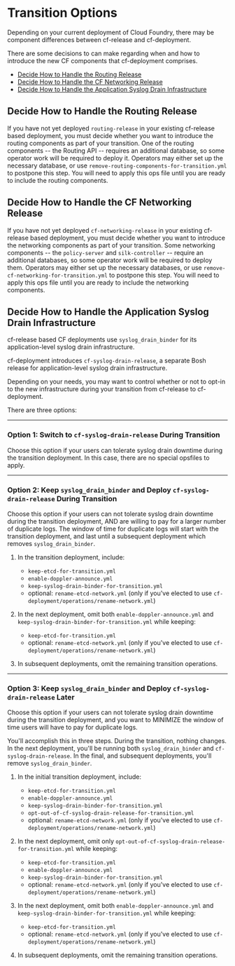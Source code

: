 # Transition Options

Depending on your
current deployment of Cloud Foundry,
there may be component differences
between cf-release and cf-deployment.

There are some decisions to can make
regarding when and how to introduce
the new CF components that cf-deployment
comprises.

- [Decide How to Handle the Routing Release](#routing-release)
- [Decide How to Handle the CF Networking Release](#cf-networking-release)
- [Decide How to Handle the Application Syslog Drain Infrastructure](#syslog-drain)

## <a id="routing-release"></a> Decide How to Handle the Routing Release

If you have not yet deployed `routing-release`
in your existing cf-release based deployment,
you must decide
whether you want to introduce the
routing components
as part of your transition.
One of the routing components
-- the Routing API --
requires an additional database,
so some operator work will be required to deploy it.
Operators may either set up the necessary database,
or use `remove-routing-components-for-transition.yml`
to postpone this step.
You will need to apply
this ops file until
you are ready to include
the routing components.

## <a id="cf-networking-release"></a> Decide How to Handle the CF Networking Release

If you have not yet deployed `cf-networking-release`
in your existing cf-release based deployment,
you must decide
whether you want to introduce the
networking components
as part of your transition.
Some networking components
-- the `policy-server` and `silk-controller` --
require an additional databases,
so some operator work will be required to deploy them.
Operators may either set up the necessary databases,
or use `remove-cf-networking-for-transition.yml`
to postpone this step.
You will need to apply
this ops file until
you are ready to include
the networking components.

## <a id="syslog-drain"></a> Decide How to Handle the Application Syslog Drain Infrastructure

cf-release based CF deployments
use `syslog_drain_binder`
for its application-level
syslog drain infrastructure.

cf-deployment introduces
`cf-syslog-drain-release`,
a separate Bosh release
for application-level 
syslog drain infrastructure.

Depending on your needs,
you may want to control
whether or not to opt-in
to the new infrastructure
during your transition
from cf-release to cf-deployment.

There are three options:

---
### Option 1: Switch to `cf-syslog-drain-release` During Transition

Choose this option if
your users can tolerate
syslog drain downtime
during the transition deployment.
In this case,
there are no
special opsfiles
to apply.

---
### Option 2: Keep `syslog_drain_binder` and Deploy `cf-syslog-drain-release` During Transition

Choose this option if
your users can not tolerate
syslog drain downtime
during the transition deployment,
AND are willing
to pay for
a larger number
of duplicate logs.
The window of time
for duplicate logs
will start with
the transition deployment,
and last until
a subsequent deployment
which removes `syslog_drain_binder`.

1. In the transition deployment, include:
    - `keep-etcd-for-transition.yml`
    - `enable-doppler-announce.yml`
    - `keep-syslog-drain-binder-for-transition.yml`
    - optional: `rename-etcd-network.yml`
      (only if you've elected to use `cf-deployment/operations/rename-network.yml`)

1. In the next deployment,
omit both `enable-doppler-announce.yml` and
`keep-syslog-drain-binder-for-transition.yml` while keeping:
    - `keep-etcd-for-transition.yml`
    - optional: `rename-etcd-network.yml`
      (only if you've elected to use `cf-deployment/operations/rename-network.yml`)

1. In subsequent deployments,
omit the remaining transition operations.

---
### Option 3: Keep `syslog_drain_binder` and Deploy `cf-syslog-drain-release` Later

Choose this option if
your users can not tolerate
syslog drain downtime
during the transition deployment,
and you want to MINIMIZE
the window of time
users will have to pay
for duplicate logs.

You'll accomplish this
in three steps.
During the transition, nothing changes.
In the next deployment,
you'll be running both
`syslog_drain_binder` and `cf-syslog-drain-release`.
In the final, and subsequent deployments,
you'll remove `syslog_drain_binder`.

1. In the initial transition deployment, include:
    - `keep-etcd-for-transition.yml`
    - `enable-doppler-announce.yml`
    - `keep-syslog-drain-binder-for-transition.yml`
    - `opt-out-of-cf-syslog-drain-release-for-transition.yml`
    - optional: `rename-etcd-network.yml`
      (only if you've elected to use `cf-deployment/operations/rename-network.yml`)

1. In the next deployment,
omit only `opt-out-of-cf-syslog-drain-release-for-transition.yml` while keeping:
    - `keep-etcd-for-transition.yml`
    - `enable-doppler-announce.yml`
    - `keep-syslog-drain-binder-for-transition.yml`
    - optional: `rename-etcd-network.yml`
      (only if you've elected to use `cf-deployment/operations/rename-network.yml`)

1. In the next deployment,
omit both `enable-doppler-announce.yml`
and `keep-syslog-drain-binder-for-transition.yml` while keeping:
    - `keep-etcd-for-transition.yml`
    - optional: `rename-etcd-network.yml`
      (only if you've elected to use `cf-deployment/operations/rename-network.yml`)

1. In subsequent deployments, 
omit the remaining transition operations.
